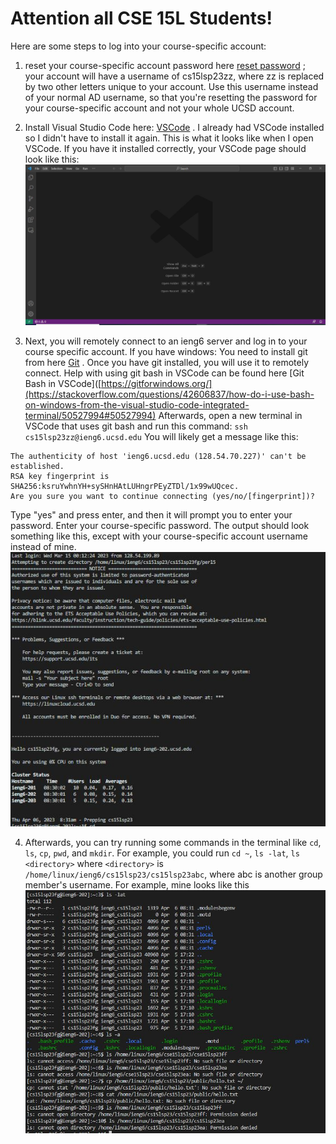 # Attention all CSE 15L Students!

Here are some steps to log into your course-specific account:

1. reset your course-specific account password here [reset password](https://sdacs.ucsd.edu/~icc/index.php) ; your account will have a username of cs15lsp23zz, 
where zz is replaced by two other letters unique to your account. Use this username instead of your normal AD username, so that you're resetting the password
for your course-specific account and not your whole UCSD account.

2. Install Visual Studio Code here: [VSCode](https://code.visualstudio.com/) . 
I already had VSCode installed so I didn't have to install it again.
This is what it looks like when I open VSCode. If you have it installed correctly, your VSCode page should look like this:
![Image](https://raw.githubusercontent.com/AVGithub-1/cse15l-lab-reports/main/vscode_start_page.JPG)

3. Next, you will remotely connect to an ieng6 server and log in to your course specific account.
If you have windows:
You need to install git from here [Git](https://gitforwindows.org/) . Once you have git installed, you will use it to remotely connect. 
Help with using git bash in VSCode can be found here [Git Bash in VSCode]([https://gitforwindows.org/](https://stackoverflow.com/questions/42606837/how-do-i-use-bash-on-windows-from-the-visual-studio-code-integrated-terminal/50527994#50527994)
Afterwards, open a new terminal in VSCode that uses git bash and run this command:
`ssh cs15lsp23zz@ieng6.ucsd.edu`
You will likely get a message like this:
```
The authenticity of host 'ieng6.ucsd.edu (128.54.70.227)' can't be established.
RSA key fingerprint is SHA256:ksruYwhnYH+sySHnHAtLUHngrPEyZTDl/1x99wUQcec.
Are you sure you want to continue connecting (yes/no/[fingerprint])? 
```
Type "yes" and press enter, and then it will prompt you to enter your password. Enter your course-specific password.
The output should look something like this, except with your course-specific account username instead of mine.
![Image](https://raw.githubusercontent.com/AVGithub-1/cse15l-lab-reports/main/remote_connecting.JPG)

4. Afterwards, you can try running some commands in the terminal like `cd`, `ls`, `cp`, `pwd`, and `mkdir`. For example, you could run `cd ~`, `ls -lat`, `ls <directory>` where `<directory>` is `/home/linux/ieng6/cs15lsp23/cs15lsp23abc`, where abc is another group member's username. For example, mine looks like this
![Image](https://raw.githubusercontent.com/AVGithub-1/cse15l-lab-reports/main/trying_commands.JPG)
